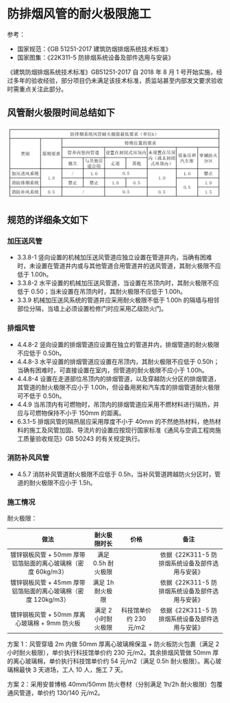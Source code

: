 # 防排烟风管的耐火极限施工

参考：

* 国家规范：《GB 51251-2017 建筑防烟排烟系统技术标准》
* 国家图集：《22K311-5 防排烟系统设备及部件选用与安装》

《建筑防烟排烟系统技术标准》GB51251-2017 自 2018 年 8 月 1 号开始实施，经过多年的验收经验，部分项目仍未满足该技术标准，质监站甚至内部发文要求验收时需重点关注此部分。

## 风管耐火极限时间总结如下

![防排烟风管耐火极限最低要求](img/防排烟风管耐火极限最低要求.png)

## 规范的详细条文如下

### 加压送风管

* 3.3.8-1 竖向设置的机械加压送风管道应独立设置在管道井内，当确有困难时，未设置在管道井内或与其他管道合用管道井的送风管道，其耐火极限不应低于 1.00h。
* 3.3.8-2 水平设置的机械加压送风管道，当设置在吊顶内时，其耐火极限不应低于 0.50；当未设置在吊顶内时，其耐火极限不应低于 1.00h。
* 3.3.9 机械加压送风系统的管道井应采用耐火极限不低于 1.00h 的隔墙与相邻部位分隔，当墙上必须设置检修门时应采用乙级防火门。

### 排烟风管

* 4.4.8-2 竖向设置的排烟管道应设置在独立的管道井内，排烟管道的耐火极限不应低于 0.50h。
* 4.4.8-3 水平设置的排烟管道应设置在吊顶内，其耐火极限不应低于 0.50h；当确有困难时，可直接设置在室内，但管道的耐火极限不应小于 1.00h。
* 4.4.8-4 设置在走道部位吊顶内的排烟管道，以及穿越防火分区的排烟管道，其管道的耐火极限不应小于 1.00h，但设备用房和汽车库的排烟管道耐火极限可不低于 0.50h。
* 4.4.9 当吊顶内有可燃物时，吊顶内的排烟管道应采用不燃材料进行隔热，并应与可燃物保持不小于 150mm 的距离。
* 6.3.1-5 排烟风管的隔热层应采用厚度不小于 40mm 的不然绝热材料，绝热材料的施工及风管加固、导流片的设置应按现行国家标准《通风与空调工程岗施工质量验收规范》GB 50243 的有关规定执行。

### 消防补风风管

* 4.5.7 消防补风管道耐火极限不应低于 0.5h，当补风管道跨越防火分区时，管道的耐火极限不应小于 1.5h。

### 施工情况

耐火极限：

|                            做法                             |    耐火极限时长    |         价格         |                      备注                       |
| :---------------------------------------------------------: | :----------------: | :------------------: | :---------------------------------------------: |
| 镀锌钢板风管 + 50mm 厚带铝箔贴面的离心玻璃棉（密度 60kg/m3）  | 满足 0.5h 耐火极限 |                      | 依据《22K311-5 防排烟系统设备及部件选用与安装》 |
| 镀锌钢板风管 + 45mm 厚带铝箔贴面的离心玻璃棉（密度 120kg/m3） |  满足 1h 耐火极限  |                      | 依据《22K311-5 防排烟系统设备及部件选用与安装》 |
|         镀锌钢板风管 + 50mm 厚离心玻璃棉 + 9mm 防火板         | 满足 2 小时耐火极限  | 科技馆单价约 230 元/m2 | 依据《22K311-5 防排烟系统设备及部件选用与安装》 |

方案 1：风管穿墙 2m 内做 50mm 厚离心玻璃棉保温 + 防火板防火包裹（满足 2 小时耐火极限），单价执行科技馆单价约 230 元/m2。其余排烟风管做 50mm 厚的离心玻璃棉，单价执行科技馆单价约 54 元/m2（满足 0.5h 耐火极限）。离心玻璃棉最快 3 天进场，工人 10 人，施工 7 天。

方案 2：采用安普博格 40mm/50mm 防火卷材（分别满足 1h/2h 耐火极限）包覆通风管道，单价约 130/140 元/m2。
